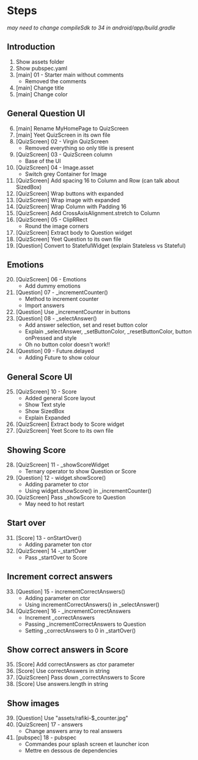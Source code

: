 # Steps

*may need to change compileSdk to 34 in android/app/build.gradle*

## Introduction

01. Show assets folder
02. Show pubspec.yaml
03. [main] 01 - Starter main without comments
    - Removed the comments
04. [main] Change title
05. [main] Change color

## General Question UI

06. [main] Rename MyHomePage to QuizScreen
07. [main] Yeet QuizScreen in its own file
08. [QuizScreen] 02 - Virgin QuizScreen
    - Removed everything so only title is present
09. [QuizScreen] 03 - QuizScreen column
    - Base of the UI
10. [QuizScreen] 04 - Image.asset
    - Switch grey Container for Image
11. [QuizScreen] Add spacing 16 to Column and Row (can talk about SizedBox)
12. [QuizScreen] Wrap buttons with expanded
13. [QuizScreen] Wrap image with expanded
14. [QuizScreen] Wrap Column with Padding 16
15. [QuizScreen] Add CrossAxisAlignment.stretch to Column
16. [QuizScreen] 05 - ClipRRect
    - Round the image corners
17. [QuizScreen] Extract body to Question widget
18. [QuizScreen] Yeet Question to its own file
19. [Question] Convert to StatefulWidget (explain Stateless vs Stateful)

## Emotions

20. [QuizScreen] 06 - Emotions
    - Add dummy emotions
21. [Question] 07 - _incrementCounter()
    - Method to increment counter
    - Import answers
22. [Question] Use _incrementCounter in buttons
23. [Question] 08 - _selectAnswer()
    - Add answer selection, set and reset button color
    - Explain _selectAnswer, _setButtonColor, _resetButtonColor, button onPressed and style
    - Oh no button color doesn't work!!
24. [Question] 09 - Future.delayed
    - Adding Future to show colour

## General Score UI

25. [QuizScreen] 10 - Score
    - Added general Score layout
    - Show Text style
    - Show SizedBox
    - Explain Expanded
26. [QuizScreen] Extract body to Score widget
27. [QuizScreen] Yeet Score to its own file

## Showing Score

28. [QuizScreen] 11 - _showScoreWidget
    - Ternary operator to show Question or Score
29. [Question] 12 - widget.showScore()
    - Adding parameter to ctor
    - Using widget.showScore() in _incrementCounter()
30. [QuizScreen] Pass _showScore to Question
    - May need to hot restart

## Start over

31. [Score] 13 - onStartOver()
    - Adding parameter ton ctor
32. [QuizScreen] 14 -_startOver
    - Pass _startOver to Score

## Increment correct answers

33. [Question] 15 - incrementCorrectAnswers()
    - Adding parameter on ctor
    - Using incrementCorrectAnswers() in _selectAnswer()
34. [QuizScreen] 16 - _incrementCorrectAnswers
    - Increment _correctAnswers
    - Passing _incrementCorrectAnswers to Question
    - Setting _correctAnswers to 0 in _startOver()

## Show correct answers in Score

35. [Score] Add correctAnswers as ctor parameter
36. [Score] Use correctAnswers in string
37. [QuizScreen] Pass down _correctAnswers to Score
38. [Score] Use answers.length in string

## Show images

39. [Question] Use "assets/rafiki-$_counter.jpg"
40. [QuizScreen] 17 - answers
    - Change answers array to real answers
41. [pubspec] 18 - pubspec
    - Commandes pour splash screen et launcher icon
    - Mettre en dessous de dependencies
